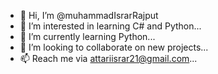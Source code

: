 - 👋 Hi, I’m @muhammadIsrarRajput
- 👀 I’m interested in learning C# and Python...
- 🌱 I’m currently learning Python...
- 💞️ I’m looking to collaborate on new projects...
- 📫 Reach me via attariisrar21@gmail.com...

<!---
muhammadIsrarRajput/muhammadIsrarRajput is a ✨ special ✨ repository because its `README.md` (this file) appears on your GitHub profile.
You can click the Preview link to take a look at your changes.
--->

